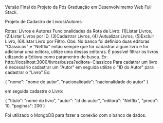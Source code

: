 Versão Final do Projeto da Pós Graduação em Desenvolvimento Web Full Stack.

Projeto de Cadastro de Livros/Autores

Rotas: Livros e Autores
Funcionalidades da Rota de Livro: (1)Listar Livros, (2)Listar Livros por ID, (3)Cadastrar Livros, (4) Autualizar Livros, (5)Excluir Livro, (6)Listar Livro por Filtro.
Obs: 
No banco foi definido duas editoras "Classicos" e "Netflix" então sempre que for cadastrar algum livro e for adicionar uma editora, utilize uma dessas editoras.
É possível filtrar os livros utlizando a Editora como paramentro de busca. Ex: http://localhost:3000/livros/busca?editora=Classicos
Para cadatrar um livro é necessário cadastrar um "Autor" em seguida utilize o "ID do Autor" para cadastrar o "Livro" 
Ex: 

{
    "nome": "nome do autor",
    "nacionalidade": "nacionalidade do autor"
}

 em seguida cadastre o Livro:

 {
    "titulo": "nome do livro",
    "autor": "id do autor",
    "editora": "Netflix",
    "preco": 10,
    "paginas": 200
}



Foi utilizado o MongoDB para fazer a conexão com o banco de dados.
 
